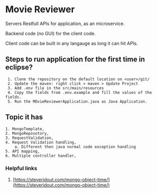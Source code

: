 # Movie Reviewer
  <p>Servers Restfull APIs for application, as an microservice.</p>
  <P>Backend code (no GUI) for the client code.</p>
  <p>Client code can be built in any langauge as long it can hit APIs.</p>
		
## Steps to run application for the first time in eclipse?
	 1. Clone the repository on the default location on <user>/git/
	 2. Update the maven: right click > maven > Update Project
	 3. Add .env file in the src/main/resources
	 4. Copy the fields from .env.example and fill the values of the fields.
	 5. Run the MOvieReviewerApplication.java as Java Application.

## Topic it has	 		 	
	1. MongoTemplate,
	2. MongoReposotory,
	3. RequestValidation,
	4. Request Validation handling,
		a. Different then java normal code exception handling
	5. API mapping,
	6. Multiple controller handler,

### Helpful links
 1. [https://steveridout.com/mongo-object-time/](https://steveridout.com/mongo-object-time/)